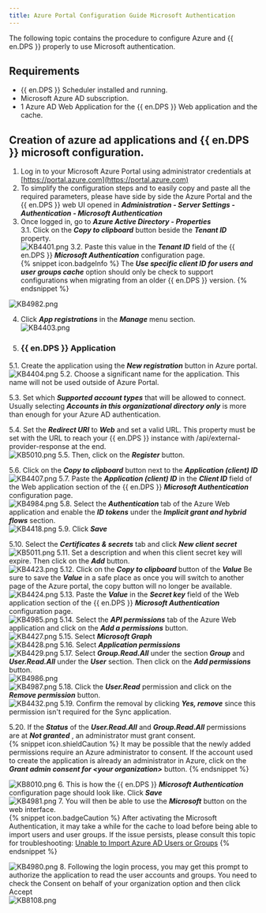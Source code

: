 ```yaml
---
title: Azure Portal Configuration Guide Microsoft Authentication
---
```

The following topic contains the procedure to configure Azure and {{ en.DPS }} properly to use Microsoft authentication.
## Requirements
* {{ en.DPS }} Scheduler installed and running.
* Microsoft Azure AD subscription.
* 1 Azure AD Web Application for the {{ en.DPS }} Web application and the cache.
## Creation of azure ad applications and {{ en.DPS }} microsoft configuration.
1. Log in to your Microsoft Azure Portal using administrator credentials at [https://portal.azure.com](https://portal.azure.com)
1. To simplify the configuration steps and to easily copy and paste all the required parameters, please have side by side the Azure Portal and the {{ en.DPS }} web UI opened in ***Administration - Server Settings - Authentication - Microsoft Authentication***
1. Once logged in, go to ***Azure Active Directory - Properties***  
3.1. Click on the ***Copy to clipboard*** button beside the ***Tenant ID*** property.  
![KB4401.png](/img/en/kb/KB4401.png)
3.2. Paste this value in the ***Tenant ID*** field of the {{ en.DPS }} &#32; ***Microsoft Authentication*** configuration page.  
{% snippet icon.badgeInfo %}
The ***Use specific client ID for users and user groups cache*** option should only be check to support configurations when migrating from an older {{ en.DPS }} version.
{% endsnippet %}  

![KB4982.png](/img/en/kb/KB4982.png)

4. Click ***App registrations*** in the ***Manage*** menu section.  
![KB4403.png](/img/en/kb/KB4403.png)
5. ### {{ en.DPS }} Application  
5.1. Create the application using the ***New registration*** button in Azure portal.  
![KB4404.png](/img/en/kb/KB4404.png)
5.2. Choose a significant name for the application. This name will not be used outside of Azure Portal.  

5.3. Set which ***Supported account types*** that will be allowed to connect. Usually selecting ***Accounts in this organizational directory only*** is more than enough for your Azure AD authentication.  

5.4. Set the ***Redirect URI*** to ***Web*** and set a valid URL. This property must be set with the URL to reach your {{ en.DPS }} instance with /api/external-provider-response at the end.  
![KB5010.png](/img/en/kb/KB5010.png)
5.5. Then, click on the ***Register*** button.  

5.6. Click on the ***Copy to clipboard*** button next to the ***Application (client) ID***  
![KB4407.png](/img/en/kb/KB4407.png)
5.7. Paste the ***Application (client) ID*** in the ***Client ID*** field of the Web application section of the {{ en.DPS }} &#32; ***Microsoft Authentication*** configuration page.  
![KB4984.png](/img/en/kb/KB4984.png)
5.8. Select the ***Authentication*** tab of the Azure Web application and enable the ***ID tokens*** under the ***Implicit grant and hybrid flows*** section.  
![KB4418.png](/img/en/kb/KB4418.png)
5.9. Click ***Save***  

5.10. Select the ***Certificates &amp; secrets*** tab and click ***New client secret***  
![KB5011.png](/img/en/kb/KB5011.png)
5.11. Set a description and when this client secret key will expire. Then click on the ***Add*** button.  
![KB4423.png](/img/en/kb/KB4423.png)
5.12. Click on the ***Copy to clipboard*** button of the ***Value*** Be sure to save the ***Value*** in a safe place as once you will switch to another page of the Azure portal, the copy button will no longer be available.  
![KB4424.png](/img/en/kb/KB4424.png)
5.13. Paste the ***Value*** in the ***Secret key*** field of the Web application section of the {{ en.DPS }} &#32; ***Microsoft Authentication*** configuration page.  
![KB4985.png](/img/en/kb/KB4985.png)
5.14. Select the ***API permissions*** tab of the Azure Web application and click on the ***Add a permissions*** button.  
![KB4427.png](/img/en/kb/KB4427.png)
5.15. Select ***Microsoft Graph***  
![KB4428.png](/img/en/kb/KB4428.png)
5.16. Select ***Application permissions***  
![KB4429.png](/img/en/kb/KB4429.png)
5.17. Select ***Group.Read.All*** under the section ***Group*** and ***User.Read.All*** under the ***User*** section. Then click on the ***Add permissions*** button.  
![KB4986.png](/img/en/kb/KB4986.png)  
![KB4987.png](/img/en/kb/KB4987.png)
5.18. Click the ***User.Read*** permission and click on the ***Remove permission*** button.  
![KB4432.png](/img/en/kb/KB4432.png)
5.19. Confirm the removal by clicking ***Yes, remove*** since this permission isn&apos;t required for the Sync application.  

5.20. If the ***Status*** of the ***User.Read.All*** and ***Group.Read.All*** permissions are at ***Not granted*** , an administrator must grant consent.  
{% snippet icon.shieldCaution %}
It may be possible that the newly added permissions require an Azure administrator to consent. If the account used to create the application is already an administrator in Azure, click on the ***Grant admin consent for &lt;your organization&gt;*** button.
{% endsnippet %}  

![KB8010.png](/img/en/kb/KB8010.png)
6. This is how the {{ en.DPS }} &#32; ***Microsoft Authentication*** configuration page should look like. Click ***Save***  
![KB4981.png](/img/en/kb/KB4981.png)
7. You will then be able to use the ***Microsoft*** button on the web interface.  
{% snippet icon.badgeCaution %}
After activating the Microsoft Authentication, it may take a while for the cache to load before being able to import users and user groups. If the issue persists, please consult this topic for troubleshooting: [Unable to Import Azure AD Users or Groups](/kb/devolutions-server/troubleshooting-articles/unable-import-azure-ad-users-groups/)
{% endsnippet %}  

![KB4980.png](/img/en/kb/KB4980.png)
8. Following the login process, you may get this prompt to authorize the application to read the user accounts and groups. You need to check the Consent on behalf of your organization option and then click Accept  
![KB8108.png](/img/en/kb/KB8108.png)
